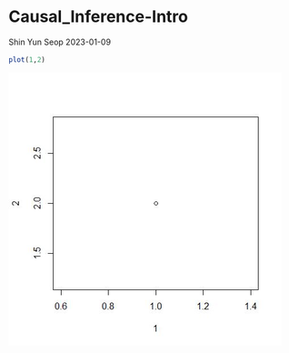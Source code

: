 Causal_Inference-Intro
================
Shin Yun Seop
2023-01-09

``` r
plot(1,2)
```

![](2023-01-09-plot_files/figure-gfm/unnamed-chunk-1-1.jpeg)<!-- -->
